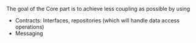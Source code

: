 The goal of the Core part is to achieve less coupling as possible by using
- Contracts: Interfaces, repositories (which will handle data access operations)
- Messaging